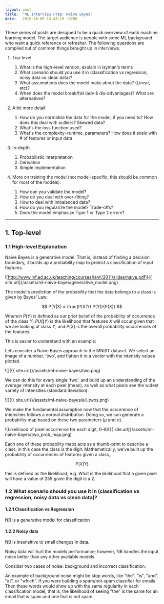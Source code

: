 ```yaml
---
layout: post
title:  "ML Interview Prep: Naive Bayes"
date:   2018-10-09 13:48:19 -0700
---
```


These series of posts are designed to be a quick overview of each machine learning model. The target audience is people with some ML background who want a quick reference or refresher. The following questions are compiled out of common things brought up in interviews.

1. Top-level
	1. What is the high-level version, explain in layman's terms
	2. What scenario should you use it in (classification vs regression, noisy data vs clean data)?
	3. What assumptions does the model make about the data? (Linear, etc)?
	4. When does the model break/fail (adv & dis-advantages)? What are alternatives?

2. A bit more detail  
	1. How do you normalize the data for the model, if you need to? How does this deal with outliers? Skewed data?  
	2. What's the loss function used?  
	3. What's the complexity - runtime, parameters? How does it scale with # of features or input data  

3. In-depth
	1. Probabilistic interpretation
	2. Derivation
	3. Simple implementation

4. More on training the model (not model-specific, this should be common for most of the models):
	1. How can you validate the model?
	2. How do you deal with over-fitting?
	3. How to deal with imbalanced data?
	4. How do you regularize the model? Trade-offs?
	5. Does the model emphasize Type 1 or Type 2 errors?


---

## 1. Top-level

### 1.1 High-level Explanation
Naive Bayes is a generative model. That is, instead of finding a decision boundary, it builds up a probability map to predict a classification of input features.

![http://www.inf.ed.ac.uk/teaching/courses/iaml/2011/slides/naive.pdf]({{ site.url}}/assets/ml-naive-bayes/generative_model.png)

The model's prediction of the probability that the data belongs to a class is given by Bayes' Law:

$$
P(Y|X) = \frac{P(X|Y) P(Y)}{P(X)}
$$

Wherein $P(Y)$ is defined as our prior belief of the probability of occurrence of the class $Y$; $P(X\|Y)$ is the likelihood that features $X$ will occur given that we are looking at class $Y$; and $P(X)$ is the overall probability occurrences of the features.

This is easier to understand with an example:

Lets consider a Naive Bayes approach to the MNIST dataset. We select an image of a number, 'two', and flatten it to a vector with the intensity values plotted.

![]({{ site.url}}/assets/ml-naive-bayes/two.png)

We can do this for every single 'two', and build up an understanding of the average intensity at each pixel (mean), as well as what pixels see the widest variety of intensities (standard deviation).

![]({{ site.url}}/assets/ml-naive-bayes/all_twos.png)

We make the fundamental assumption now that the occurrence of intensities follows a normal distribution. Doing so, we can generate a probability map based on these two parameters ($\mu$ and $\sigma$).


![Likelihood of pixel occurrence for each digit, 0–9]({{ site.url}}/assets/ml-naive-bayes/two_prob_map.png)

Each one of these probability maps acts as a thumb-print to describe a class, in this case the class is the digit. Mathematically, we've built up the probability of occurrences of features given a class,

$$
P(X|Y)
$$

this is defined as the likelihood, e.g. What is the *likelihood* that a given pixel will have a value of 255 *given* the digit is a 2.

### 1.2 What scenario should you use it in (classification vs regression, noisy data vs clean data)?

#### 1.2.1 Classification vs Regression

NB is a generative model for classification

#### 1.2.2 Noisy data

NB is insensitive to small changes in data. 

Noisy data will hurt the models performance; however, NB handles the input noise better than any other available models.

Consider two cases of noise: background and incorrect classification.

An example of background noise might be stop words, like "the", "is", "and", "at", or "which". If you were building a spam/not-spam classifier for emails. Then these words would show up with the same regularity in each classification model, that is, the likelihood of seeing "the" is the same for an email that is spam and one that is not spam:

